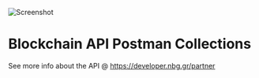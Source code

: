 ![Screenshot](https://developer.nbg.gr/api.gateway/publicportal/sites/default/files/2018-11/black_logo.jpg) 

# Blockchain API Postman Collections

See more info about the API @ https://developer.nbg.gr/partner

